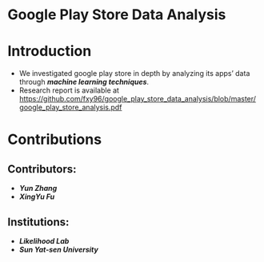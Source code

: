 # Google Play Store Data Analysis

Introduction
====
- We investigated google play store in depth by analyzing its apps’ data through ***machine learning techniques***. 
- Research report is available at https://github.com/fxy96/google_play_store_data_analysis/blob/master/google_play_store_analysis.pdf

Contributions
====
Contributors:
------- 
- ***Yun Zhang***
- ***XingYu Fu***

Institutions: 
------- 
- ***Likelihood Lab***
- ***Sun Yat-sen University***
